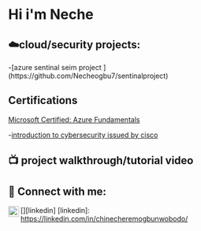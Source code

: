 <h1>Hi i'm Neche</a></h1>

             
<h2> ☁️cloud/security  projects:</h2>
-[azure sentinal seim project ](https://github.com/Necheogbu7/sentinalproject)

<h2>Certifications</h2>
<a href="https://www.credly.com/badges/ed481e36-d85c-4bc2-8a92-105b6a120e94/public_url">Microsoft Certified: Azure Fundamentals</a>

-[introduction to cybersecurity issued by cisco](https://www.credly.com/badges/bc46596b-060a-4e4c-9461-baa34c25d47b/public_url)


<h2>📺 project walkthrough/tutorial video </h2>


<h2> 🤳 Connect with me:</h2>

[<img align="left" alt="chinecheremogbunwobodo | LinkedIn" width="22px" src="https://cdn.jsdelivr.net/npm/simple-icons@v3/icons/linkedin.svg" />][linkedin]
[linkedin]: https://linkedin.com/in/chinecheremogbunwobodo/


<!--
